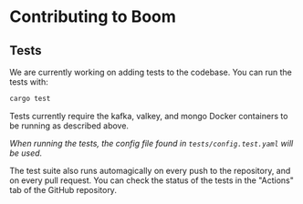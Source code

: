 # Contributing to Boom

## Tests

We are currently working on adding tests to the codebase. You can run the tests with:
```bash
cargo test
```

Tests currently require the kafka, valkey, and mongo Docker containers to be running as described above.

*When running the tests, the config file found in `tests/config.test.yaml` will be used.*

The test suite also runs automagically on every push to the repository, and on every pull request.
You can check the status of the tests in the "Actions" tab of the GitHub repository.
